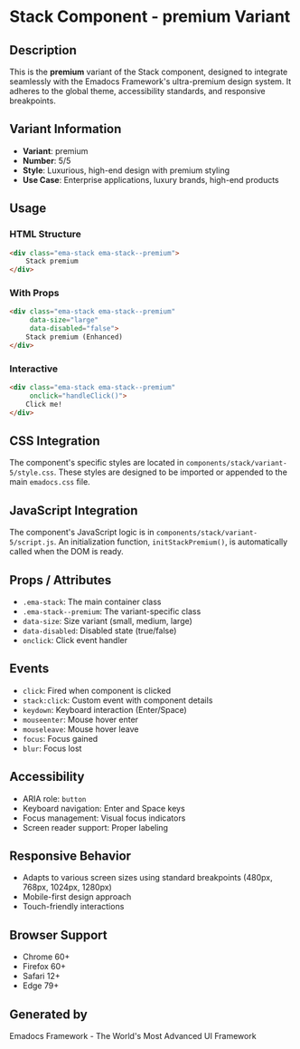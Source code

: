 # Stack Component - premium Variant

## Description
This is the **premium** variant of the Stack component, designed to integrate seamlessly with the Emadocs Framework's ultra-premium design system. It adheres to the global theme, accessibility standards, and responsive breakpoints.

## Variant Information
- **Variant**: premium
- **Number**: 5/5
- **Style**: Luxurious, high-end design with premium styling
- **Use Case**: Enterprise applications, luxury brands, high-end products

## Usage

### HTML Structure
```html
<div class="ema-stack ema-stack--premium">
    Stack premium
</div>
```

### With Props
```html
<div class="ema-stack ema-stack--premium" 
     data-size="large" 
     data-disabled="false">
    Stack premium (Enhanced)
</div>
```

### Interactive
```html
<div class="ema-stack ema-stack--premium" 
     onclick="handleClick()">
    Click me!
</div>
```

## CSS Integration
The component's specific styles are located in `components/stack/variant-5/style.css`. These styles are designed to be imported or appended to the main `emadocs.css` file.

## JavaScript Integration
The component's JavaScript logic is in `components/stack/variant-5/script.js`. An initialization function, `initStackPremium()`, is automatically called when the DOM is ready.

## Props / Attributes
- `.ema-stack`: The main container class
- `.ema-stack--premium`: The variant-specific class
- `data-size`: Size variant (small, medium, large)
- `data-disabled`: Disabled state (true/false)
- `onclick`: Click event handler

## Events
- `click`: Fired when component is clicked
- `stack:click`: Custom event with component details
- `keydown`: Keyboard interaction (Enter/Space)
- `mouseenter`: Mouse hover enter
- `mouseleave`: Mouse hover leave
- `focus`: Focus gained
- `blur`: Focus lost

## Accessibility
- ARIA role: `button`
- Keyboard navigation: Enter and Space keys
- Focus management: Visual focus indicators
- Screen reader support: Proper labeling

## Responsive Behavior
- Adapts to various screen sizes using standard breakpoints (480px, 768px, 1024px, 1280px)
- Mobile-first design approach
- Touch-friendly interactions

## Browser Support
- Chrome 60+
- Firefox 60+
- Safari 12+
- Edge 79+

## Generated by
Emadocs Framework - The World's Most Advanced UI Framework
